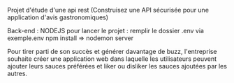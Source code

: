 Projet d'étude d'une api rest (Construisez une API sécurisée pour une application d'avis gastronomiques)

Back-end : NODEJS
pour lancer le projet : remplir le dossier .env via exemple.env 
npm install => nodemon server 

Pour tirer parti de son succès et générer davantage de buzz, l'entreprise
souhaite créer une application web dans laquelle les utilisateurs peuvent ajouter
leurs sauces préférées et liker ou disliker les sauces ajoutées par les autres.

